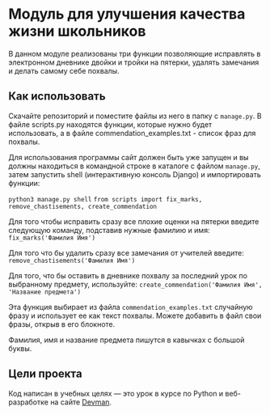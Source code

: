 # Модуль для улучшения качества жизни школьников

В данном модуле реализованы три функции позволяющие исправлять в электронном дневнике двойки и тройки на пятерки, удалять замечания и делать самому себе похвалы.

## Как использовать

Скачайте репозиторий и поместите файлы из него в папку с `manage.py`. В файле scripts.py находятся функции, которые нужно будет использовать, а в файле commendation_examples.txt - список фраз для похвалы.

Для использования программы сайт должен быть уже запущен и вы должны находиться в командной строке в каталоге с файлом `manage.py`, затем запустить shell (интерактивную консоль Django) и импортировать функции:

`python3 manage.py shell`
`from scripts import fix_marks, remove_chastisements, create_commendation`

Для того чтобы исправить сразу все плохие оценки на пятерки введите следующую команду, подставив нужные фамилию и имя:
`fix_marks('Фамилия Имя')`

Для того что бы удалить сразу все замечания от учителей введите:
`remove_chastisements('Фамилия Имя')`

Для того, что бы оставить в дневнике похвалу за последний урок по выбранному предмету, используйте:
`create_commendation('Фамилия Имя', 'Название предмета')`

Эта функция выбирает из файла `commendation_examples.txt` случайную фразу и использует ее как текст похвалы. Можете добавить в файл свои фразы, открыв в его блокноте.

Фамилия, имя и название предмета пишутся в кавычках с большой буквы.


## Цели проекта

Код написан в учебных целях — это урок в курсе по Python и веб-разработке на сайте [Devman](https://dvmn.org).
